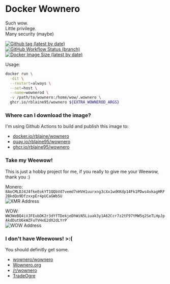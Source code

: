 # Docker Wownero
Such wow.  
Little privilege.  
Many security (maybe)

[![Github tag (latest by date)][github-tag-badge]][github-tag-link]  
[![GitHub Workflow Status (branch)][github-actions-badge]][github-actions-link]  
[![Docker Image Size (latest by date)][docker-image-size-badge]][docker-image-link]

Usage:
```sh
docker run \
  -dit \
  --restart=always \
  --net=host \
  --name=wownerod \
  -v /path/to/wownero:/home/wow/.wownero \
  ghcr.io/rblaine95/wownero ${EXTRA_WOWNEROD_ARGS}
```

### Where can I download the image?
I'm using Github Actions to build and publish this image to:
* [docker.io/rblaine/wownero](https://hub.docker.com/r/rblaine/wownero)
* [quay.io/rblaine95/wownero](https://quay.io/repository/rblaine95/wownero)
* [ghcr.io/rblaine95/wownero](https://ghcr.io/rblaine95/wownero)

### Take my Weewow!
This is just a hobby project for me, if you really to give me your Weewow, thank you :)  

Monero: `8AoCMLDJ4J4fkeEokYT1QQbVd7vemd7nHVH1uurxng3cXx1wdKKdp14Fk1PDws4vkagHRF2BkdQo9DfzxxpEr4pUCaGWb5U`  
![XMR Address](https://api.qrserver.com/v1/create-qr-code/?data=8AoCMLDJ4J4fkeEokYT1QQbVd7vemd7nHVH1uurxng3cXx1wdKKdp14Fk1PDws4vkagHRF2BkdQo9DfzxxpEr4pUCaGWb5U&amp;size=150x150 "8AoCMLDJ4J4fkeEokYT1QQbVd7vemd7nHVH1uurxng3cXx1wdKKdp14Fk1PDws4vkagHRF2BkdQo9DfzxxpEr4pUCaGWb5U")

WOW: `WW3WeBQ4iVJFEubDK2r3dYfTDekjeDhWiN5Liuak3y1A62Ccr7z2tF97tMW5q2SeTLHpJpAkdDutU6kWZFuTVHxE2dX2dLYrP`  
![WOW Address](https://api.qrserver.com/v1/create-qr-code/?data=WW3WeBQ4iVJFEubDK2r3dYfTDekjeDhWiN5Liuak3y1A62Ccr7z2tF97tMW5q2SeTLHpJpAkdDutU6kWZFuTVHxE2dX2dLYrP&amp;size=150x150 "WW3WeBQ4iVJFEubDK2r3dYfTDekjeDhWiN5Liuak3y1A62Ccr7z2tF97tMW5q2SeTLHpJpAkdDutU6kWZFuTVHxE2dX2dLYrP")

### I don't have Weewows! >:(
You should definitly get some.  
* [wownero/wownero](https://git.wownero.com/wownero/wownero)  
* [Wownero.org](https://wownero.org/)  
* [/r/wownero](https://www.reddit.com/r/wownero)  
* [TradeOgre](https://tradeogre.com/)

[github-tag-badge]: https://img.shields.io/github/v/tag/rblaine95/docker_wownero "Github tag (latest by date)"
[github-tag-link]: https://github.com/rblaine95/docker_wownero/tags
[github-actions-badge]: https://img.shields.io/github/workflow/status/rblaine95/docker_wownero/Docker/master "Github Workflow Status (master)"
[github-actions-link]: https://github.com/rblaine95/docker_wownero/actions?query=workflow%3ADocker
[docker-image-size-badge]: https://img.shields.io/docker/image-size/rblaine/wownero "Docker Image Size (latest by date)"
[docker-image-link]: https://hub.docker.com/r/rblaine/wownero
